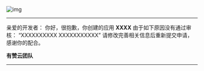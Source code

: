 ![img](https://img.yzcdn.cn/youzanyun/logo/logo.png)

---

亲爱的开发者：
你好，很抱歉，你创建的应用 **XXXX** 由于如下原因没有通过审核：
“XXXXXXXXXX
XXXXXXXXXXX”
请修改完善相关信息后重新提交申请，感谢你的配合。



**有赞云团队**

---